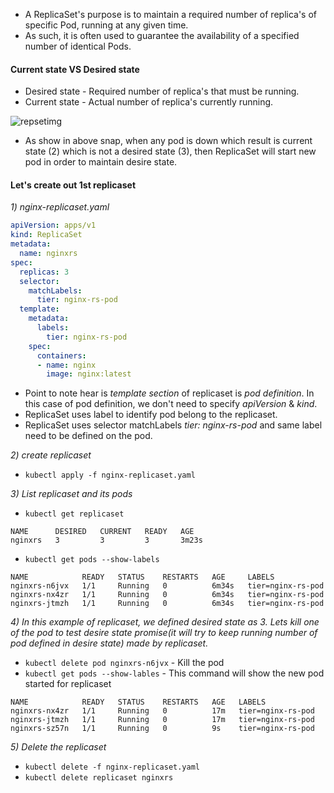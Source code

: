 - A ReplicaSet's purpose is to maintain a required number of replica's of specific Pod, running at any given time. 
- As such, it is often used to guarantee the availability of a specified number of identical Pods.

#### Current state VS Desired state

- Desired state - Required number of replica's that must be running.
- Current state - Actual number of replica's currently running.

![repsetimg](../../../../images/img20230503135324.png)


- As show in above snap, when any pod is down which result is current state (2) which is not a desired state (3), then ReplicaSet will start new pod in order to maintain desire state.

#### Let's create out 1st replicaset 

_1) nginx-replicaset.yaml_
``` yaml
apiVersion: apps/v1
kind: ReplicaSet
metadata:
  name: nginxrs
spec:
  replicas: 3
  selector:
    matchLabels:
      tier: nginx-rs-pod
  template:
    metadata:
      labels:
        tier: nginx-rs-pod
    spec:
      containers:
      - name: nginx
        image: nginx:latest
```
- Point to note hear is _template section_ of replicaset is _pod definition_. In this case of pod definition, we don't need to specify _apiVersion_ & _kind_.
- ReplicaSet uses label to identify pod belong to the replicaset.
- ReplicaSet uses selector matchLabels _tier: nginx-rs-pod_ and same label need to be defined on the pod.

_2) create replicaset_
- `kubectl apply -f nginx-replicaset.yaml`

_3) List replicaset and its pods_
- `kubectl get replicaset`
``` Text
NAME      DESIRED   CURRENT   READY   AGE
nginxrs   3         3         3       3m23s
```

- `kubectl get pods --show-labels`
``` Text
NAME            READY   STATUS    RESTARTS   AGE     LABELS
nginxrs-n6jvx   1/1     Running   0          6m34s   tier=nginx-rs-pod
nginxrs-nx4zr   1/1     Running   0          6m34s   tier=nginx-rs-pod
nginxrs-jtmzh   1/1     Running   0          6m34s   tier=nginx-rs-pod
```

_4) In this example of replicaset, we defined desired state as 3. Lets kill one of the pod to test desire state promise(it will try to keep running number of pod defined in desire state) made by replicaset._

- `kubectl delete pod nginxrs-n6jvx` - Kill the pod
- `kubectl get pods --show-lables` - This command will show the new pod started for replicaset
``` Text
NAME            READY   STATUS    RESTARTS   AGE   LABELS
nginxrs-nx4zr   1/1     Running   0          17m   tier=nginx-rs-pod
nginxrs-jtmzh   1/1     Running   0          17m   tier=nginx-rs-pod
nginxrs-sz57n   1/1     Running   0          9s    tier=nginx-rs-pod
```

_5) Delete the replicaset_
- `kubectl delete -f nginx-replicaset.yaml`
- `kubectl delete replicaset nginxrs`
